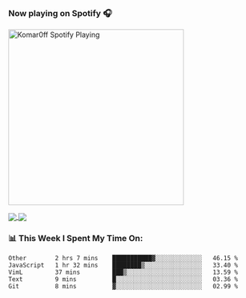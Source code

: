 ### Now playing on Spotify 🎧

[<img src="https://spotify-playing-puce.vercel.app/api/spotify" alt="Komar0ff Spotify Playing" width="350" />](https://open.spotify.com/user/s6zkxrrclsh72vtvdrqm8ttji)

<a href="https://github.com/Komar0ff/Komar0ff">
  <img align="center" src="https://github-readme-stats.vercel.app/api?username=Komar0ff&count_private=true&show_icons=true&line_height=27&count_private=true&theme=graywhite" />
</a>

<a href="https://github.com/Komar0ff?tab=repositories">
  <img align="center" src="https://github-readme-stats.vercel.app/api/top-langs/?username=Komar0ff&hide=css,html&theme=graywhite" />
</a>

### 📊 This Week I Spent My Time On:
<!--START_SECTION:waka-->
```text
Other        2 hrs 7 mins    ███████████▓░░░░░░░░░░░░░   46.15 % 
JavaScript   1 hr 32 mins    ████████▒░░░░░░░░░░░░░░░░   33.40 % 
VimL         37 mins         ███▒░░░░░░░░░░░░░░░░░░░░░   13.59 % 
Text         9 mins          █░░░░░░░░░░░░░░░░░░░░░░░░   03.36 % 
Git          8 mins          ▓░░░░░░░░░░░░░░░░░░░░░░░░   02.99 % 
```
<!--END_SECTION:waka-->
